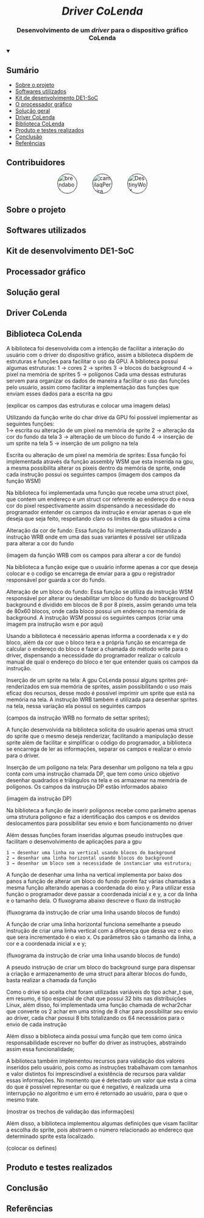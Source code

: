 <h1 align="center"><i>Driver CoLenda</i></h1>

<h3 align="center">Desenvolvimento de um <i>driver</i> para o dispositivo gráfico CoLenda</h3>


<details open>
<summary><h2>Sumário</h2></summary>

  - [Sobre o projeto](README.md#sobre-o-projeto)
  - [Softwares utilizados](README.md#softwares-utilizados)
  - [Kit de desenvolvimento DE1-SoC](README.md#kit-de-desenvolvimento-de1-soc)
  - [O processador gráfico](README.md#processador-gráfico)
  - [Solução geral](README.md#solução-geral)
  - [Driver CoLenda](README.md#driver-colenda-1)
  - [Biblioteca CoLenda](README.md#biblioteca-colenda)
  - [Produto e testes realizados](README.md#produto-e-testes-realizados)
  - [Conclusão](README.md#conclusão)
  - [Referências](README.md#referências)

</details>


## Contribuidores
<div style="display:grid;justify-content:center;grid-template-columns: auto auto auto;grid-column-gap:40px;">
<a href="https://github.com/brendabo1"><img src="https://avatars.githubusercontent.com/u/69097241?v=4" title="brendabo1" width="50" height="50" style="border-radius:50%;border:1px solid black"></a>
<a href="https://github.com/camilaqPereira"><img src="https://avatars.githubusercontent.com/u/116687830?v=4" title="camilaqPereira" width="50" height="50" style="border-radius:50%; border:1px solid black"></a>
<a href="https://github.com/DestinyWolf"><img src="https://avatars.githubusercontent.com/u/64764136?v=4" title="DestinyWolf" width="50" height="50" style="border-radius:50%; border:1px solid black"></a>
</div>

## Sobre o projeto
## Softwares utilizados
## Kit de desenvolvimento DE1-SoC
## Processador gráfico
## Solução geral
## Driver CoLenda
## Biblioteca CoLenda
<p>
A biblioteca foi desenvolvida com a intenção de facilitar a interação do usuário com o driver do dispositivo gráfico, assim a biblioteca dispõem de estruturas e funções para facilitar o uso da GPU.
A biblioteca possuí algumas estruturas:
	1 → cores
	2 → sprites
	3 → blocos do background
	4 → pixel na memória de sprites
	5 → polígonos
Cada uma dessas estruturas servem para organizar os dados de maneira a facilitar o uso das funções pelo usuário, assim como facilitar a implementação das funções que enviam esses dados para a escrita na gpu

(explicar os campos das estruturas e colocar uma imagem delas)

Utilizando da função write do char drive da GPU foi possível implementar as seguintes funções:	
	1→ escrita ou alteração de um pixel na memória de sprite
	2 → alteração da cor do fundo da tela
	3 → alteração de um bloco do fundo
	4 → inserção de um sprite na tela
	5 → inserção de um poligno na tela

Escrita ou alteração de um pixel na memória de sprites: 
Essa função foi implementada através da função assembly WSM que esta inserida na gpu, a mesma possibilita alterar os pixeis dentro da memória de sprite, onde cada instrução possui os seguintes campos
(imagem dos campos da função WSM)

Na biblioteca foi implementada uma função que recebe uma struct pixel, que contem um endereço e um struct cor referente ao endereço do e nova cor do pixel respectivamente assim dispensando a necessidade do programador entender os campos da instrução e enviar apenas o que ele deseja que seja feito, respeitando claro os limites da gpu situados a cima

Alteração da cor de fundo:
Essa função foi implementada utilizando a instrução WRB onde em uma das suas variantes é possível ser utilizada para alterar a cor do fundo

(imagem da função WRB com os campos para alterar a cor de fundo)

Na biblioteca a função exige que o usuário informe apenas a cor que deseja colocar e o codigo se encarrega de enviar para a gpu o registrador responsável por guarda a cor do fundo.

Alteração de um bloco do fundo:
Essa função se utiliza da instrução WSM responsável por alterar ou desabilitar um bloco do fundo do background
O background é dividido em blocos de 8 por 8 pixeis, assim gerando uma tela de 80x60 blocos, onde cada bloco possui um endereço na memória de background.
A instrução WSM possui os seguintes campos
(criar uma imagem pra instrução wsm e por aqui)

Usando a biblioteca é necessário apenas informa a coordenada x e y do bloco, além da cor que o bloco tera e a própria função se encarrega de calcular o endereço do bloco e fazer a chamada do método write para o driver, dispensando a necessidade do programador realizar o calculo manual de qual o endereço do bloco e ter que entender quais os campos da instrução.

Inserção de um sprite na tela:
A gpu CoLenda possui alguns sprites pré-renderizados em sua memória de sprites, assim possibilitando o uso mais eficaz dos recursos, desse modo é possível imprimir um sprite que está na memória na tela.
A instrução WRB também é utilizada para desenhar sprites na tela, nessa variação ela possui os seguintes campos

(campos da instrução WRB no formato de settar sprites);

A função desenvolvida na biblioteca solicita do usuário apenas uma struct do sprite que o mesmo deseja renderizar, facilitando a manipulação desse sprite além de facilitar e simplificar o código do programador, a biblioteca se encarrega de ler as informações, separar os campos e realizar o envio para o driver.


Inserção de um polígono na tela:
Para desenhar um polígono na tela a gpu conta com uma instrução chamada DP, que tem como único objetivo desenhar quadrados e triângulos na tela e os armazenar na memória de polígonos. Os campos da instrução DP estão informados abaixo

(imagem da instrução DP)

Na biblioteca a função de inserir polígonos recebe como parâmetro apenas uma strutura polígono e faz a identificação dos campos e os devidos deslocamentos para possibilitar seu envio e bom funcionamento no driver

Além dessas funções foram inseridas algumas pseudo instruções que facilitam o desenvolvimento de aplicações para a gpu

	1 → desenhar uma linha na vertical usando blocos do background
	2 → desenhar uma linha horizontal usando blocos do background
	3 → desenhar um bloco sem a necessidade de instanciar uma estrutura;

A função de desenhar uma linha na vertical implementa por baixo dos panos a função de alterar um bloco do fundo porém faz várias chamadas a mesma função alterando apenas a coordenada do eixo y.
Para utilizar essa função o programador deve passar a coordenada inicial x e y, a cor da linha e o tamanho dela. O fluxograma abaixo descreve o fluxo da instrução

(fluxograma da instrução de criar uma linha usando blocos de fundo)

A função de criar uma linha horizontal funciona semelhante a pseudo instrução de criar uma linha vertical com a diferença que dessa vez o eixo que sera incrementado é o eixo x. Os parâmetros são o tamanho da linha, a cor e a coordenada inicial x e y;

(fluxograma da instrução de criar uma linha usando blocos de fundo)

A pseudo instrução de criar um bloco do background surge para dispensar a criação e armazenamento de uma struct para alterar blocos do fundo, basta realizar a chamada da função 
	
Como o drive só aceita chat foram utilizadas variáveis do tipo achar_t que, em resumo, é tipo especial de chat que possui 32 bits nas distribuições Linux, além disso, foi implementada uma função chamada de wchar2char que converte os 2 achar em uma string de 8 char para possibilitar seu envio ao driver, cada char possui 8 bits totalizando os 64 necessários para o envio de cada instrução

Além disso a biblioteca ainda possui uma função que tem como única responsabilidade escrever no buffer do driver as instruções, abstraindo assim essa funcionalidade;



A biblioteca também implementou recursos para validação dos valores inseridos pelo usuário, pois como as instruções trabalhavam com tamanhos e valor distintos foi imprescindível a existência de recursos para validar essas informações. No momento que é detectado um valor que esta a cima do que é possível representar ou que é negativo, é realizada uma interrupção no algoritmo e um erro é retornado ao usuário, para o que o mesmo trate.

(mostrar os trechos de validação das informações)

Além disso, a biblioteca implementou algumas definições que visam facilitar a escolha do sprite, pois abstraem o número relacionado ao endereço que determinado sprite esta localizado.

(colocar os defines)

</p>

## Produto e testes realizados
## Conclusão
## Referências


